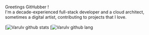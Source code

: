 Greetings GitHubber !  <br/>
I'm a decade-experienced full-stack developer and a cloud architect, sometimes a digital artist, contributing to projects that I love.<br/><br>
[![Varulv github stats](https://anasgamrani.vercel.app/api?username=Varulv1997&theme=synthwave&show_icons=true)
[![Varulv github lang](https://anasgamrani.vercel.app/api/top-langs/?username=Varulv1997&hide=php,html&theme=synthwave)
